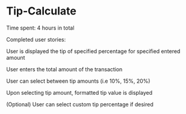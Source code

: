 Tip-Calculate
=============
Time spent: 4 hours in total

Completed user stories:

User is displayed the tip of specified percentage for specified entered amount

User enters the total amount of the transaction

User can select between tip amounts (i.e 10%, 15%, 20%)

Upon selecting tip amount, formatted tip value is displayed

(Optional) User can select custom tip percentage if desired



 
